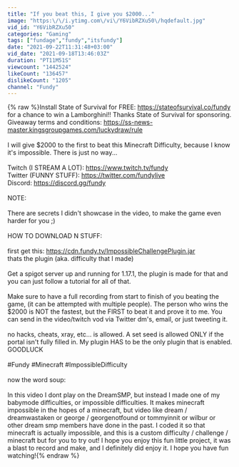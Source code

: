 ```yaml
---
title: "If you beat this, I give you $2000..."
image: "https:\/\/i.ytimg.com\/vi\/Y6VibRZXu50\/hqdefault.jpg"
vid_id: "Y6VibRZXu50"
categories: "Gaming"
tags: ["fundage","fundy","itsfundy"]
date: "2021-09-22T11:31:48+03:00"
vid_date: "2021-09-18T13:46:03Z"
duration: "PT11M51S"
viewcount: "1442524"
likeCount: "136457"
dislikeCount: "1205"
channel: "Fundy"
---
```

{% raw %}Install State of Survival for FREE: <a rel="nofollow" target="blank" href="https://stateofsurvival.co/fundy">https://stateofsurvival.co/fundy</a>  for a chance to win a Lamborghini!! Thanks State of Survival for sponsoring.<br />Giveaway terms and conditions: <a rel="nofollow" target="blank" href="https://ss-news-master.kingsgroupgames.com/luckydraw/rule">https://ss-news-master.kingsgroupgames.com/luckydraw/rule</a><br /><br />I will give $2000 to the first to beat this Minecraft Difficulty, because I know it's impossible. There is just no way...<br /><br />Twitch (I STREAM A LOT): <a rel="nofollow" target="blank" href="https://www.twitch.tv/fundy">https://www.twitch.tv/fundy</a><br />Twitter (FUNNY STUFF): <a rel="nofollow" target="blank" href="https://twitter.com/fundylive">https://twitter.com/fundylive</a><br />Discord: <a rel="nofollow" target="blank" href="https://discord.gg/fundy">https://discord.gg/fundy</a><br /><br />NOTE:<br /><br />There are secrets I didn't showcase in the video, to make the game even harder for you ;)<br /><br />HOW TO DOWNLOAD N STUFF:<br /><br />first get this: <a rel="nofollow" target="blank" href="https://cdn.fundy.tv/ImpossibleChallengePlugin.jar">https://cdn.fundy.tv/ImpossibleChallengePlugin.jar</a><br />thats the plugin (aka. difficulty that I made)<br /><br />Get a spigot server up and running for 1.17.1, the plugin is made for that and you can just follow a tutorial for all of that.<br /><br />Make sure to have a full recording from start to finish of you beating the game, (it can be attempted with multiple people). The person who wins the $2000 is NOT the fastest, but the FIRST to beat it and prove it to me. You can send in the video/twitch vod via Twitter dm's, email, or just tweeting it.<br /><br />no hacks, cheats, xray, etc... is allowed. A set seed is allowed ONLY if the portal isn't fully filled in. My plugin HAS to be the only plugin that is enabled. GOODLUCK<br /><br />#Fundy #Minecraft #ImpossibleDifficulty<br /><br />now the word soup:<br /><br />In this video I dont play on the DreamSMP, but instead I made one of my babymode difficulties, or impossible difficulties. It makes minecraft impossible in the hopes of a minecraft, but video like dream / dreamwastaken or george / georgenotfound or tommyinnit or wilbur or other dream smp members have done in the past. I coded it so that minecraft is actually impossible, and this is a custom difficulty / challenge / minecraft but for you to try out! I hope you enjoy this fun little project, it was a blast to record and make, and I definitely did enjoy it. I hope you have fun watching!{% endraw %}
